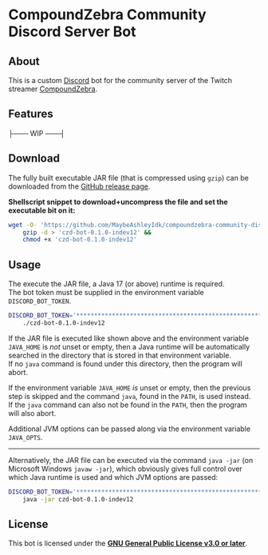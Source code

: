 # CompoundZebra Community Discord Server Bot #

## About ##

This is a custom [Discord] bot for the community server of the Twitch streamer [CompoundZebra].

[Discord]: <https://discord.com/> "Discord | Your Place to Talk and Hang Out"
[CompoundZebra]: <https://www.twitch.tv/compoundzebra> "CompoundZebra - Twitch"

## Features ##

├─── WIP ───┤

## Download ##

The fully built executable JAR file (that is compressed using `gzip`) can be downloaded from the [GitHub release page].

**Shellscript snippet to download+uncompress the file and set the executable bit on it:**

<!-- markdownlint-disable line-length -->
```sh
wget -O- 'https://github.com/MaybeAshleyIdk/compoundzebra-community-discord-server-bot/releases/download/v0.1.0-indev12/czd-bot-0.1.0-indev12.gz' |
	gzip -d > 'czd-bot-0.1.0-indev12' &&
	chmod +x 'czd-bot-0.1.0-indev12'
```
<!-- markdownlint-enable line-length -->

[GitHub release page]: <https://github.com/MaybeAshleyIdk/compoundzebra-community-discord-server-bot/releases/tag/v0.1.0-indev12> "Release Version 0.1.0-indev12 · MaybeAshleyIdk/compoundzebra-community-discord-server-bot"

## Usage ##

The execute the JAR file, a Java 17 (or above) runtime is required.  
The bot token must be supplied in the environment variable `DISCORD_BOT_TOKEN`.

```sh
DISCORD_BOT_TOKEN='************************************************************************' \
	./czd-bot-0.1.0-indev12
```

If the JAR file is executed like shown above and the environment variable `JAVA_HOME` is *not* unset or empty, then
a Java runtime will be automatically searched in the directory that is stored in that environment variable.  
If no `java` command is found under this directory, then the program will abort.

If the environment variable `JAVA_HOME` *is* unset or empty, then the previous step is skipped and the command `java`,
found in the `PATH`, is used instead.  
If the `java` command can also not be found in the `PATH`, then the program will also abort.

Additional JVM options can be passed along via the environment variable `JAVA_OPTS`.

---

Alternatively, the JAR file can be executed via the command `java -jar` (on Microsoft Windows `javaw -jar`),
which obviously gives full control over which Java runtime is used and which JVM options are passed:

```sh
DISCORD_BOT_TOKEN='************************************************************************' \
	java -jar czd-bot-0.1.0-indev12
```

## License ##

This bot is licensed under the [**GNU General Public License v3.0 or later**](LICENSE.txt).
